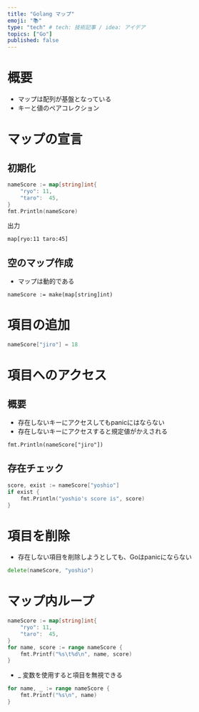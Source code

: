 ```yaml
---
title: "Golang マップ"
emoji: "📚"
type: "tech" # tech: 技術記事 / idea: アイデア
topics: ["Go"]
published: false
---
```


# 概要
- マップは配列が基盤となっている
- キーと値のペアコレクション

# マップの宣言
## 初期化
```go
nameScore := map[string]int{
    "ryo": 11,
    "taro":  45,
}
fmt.Println(nameScore)
```
出力
```
map[ryo:11 taro:45]
```

## 空のマップ作成
- マップは動的である
```
nameScore := make(map[string]int)
```

# 項目の追加
```go
nameScore["jiro"] = 18
```

# 項目へのアクセス
## 概要
- 存在しないキーにアクセスしてもpanicにはならない
- 存在しないキーにアクセスすると規定値がかえされる
```
fmt.Println(nameScore["jiro"])
```

## 存在チェック
```go
score, exist := nameScore["yoshio"]
if exist {
    fmt.Println("yoshio's score is", score)
}
```

# 項目を削除
- 存在しない項目を削除しようとしても、Goはpanicにならない
```go
delete(nameScore, "yoshio")
```

# マップ内ループ
```go
nameScore := map[string]int{
    "ryo": 11,
    "taro":  45,
}
for name, score := range nameScore {
    fmt.Printf("%s\t%d\n", name, score)
}
```
- _ 変数を使用すると項目を無視できる
```go
for name, _ := range nameScore {
    fmt.Printf("%s\n", name)
}
```